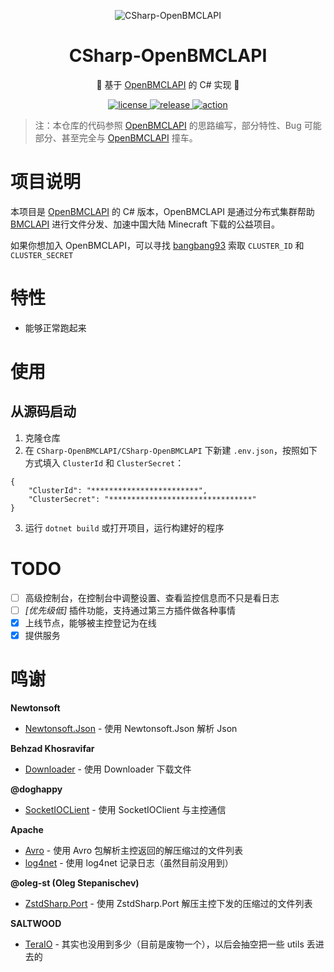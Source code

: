 ﻿<center>

![CSharp-OpenBMCLAPI](https://github.com/SALTWOOD/CSharp-OpenBMCLAPI/assets/105980161/20b4b593-4ab9-445b-8a4b-6e329aa041c2)

# CSharp-OpenBMCLAPI
🎉 基于 [OpenBMCLAPI](https://github.com/bangbang93/openbmclapi) 的 C# 实现 🎉

</center>

<p align="center">
  <a href="https://raw.githubusercontent.com/Mrs4s/go-cqhttp/master/LICENSE">
    <img src="https://img.shields.io/github/license/SALTWOOD/CSharp-OpenBMCLAPI" alt="license">
  </a>
  <a href="https://github.com/Mrs4s/go-cqhttp/releases">
    <img src="https://img.shields.io/github/v/release/SALTWOOD/CSharp-OpenBMCLAPI?color=blueviolet&include_prereleases" alt="release">
  </a>
  <a href="https://github.com/SALTWOOD/CSharp-OpenBMCLAPI/actions">
    <img src="https://github.com/SALTWOOD/CSharp-OpenBMCLAPI/workflows/.NET/badge.svg" alt="action">
  </a>
</p>

> 注：本仓库的代码参照 [OpenBMCLAPI](https://github.com/bangbang93/openbmclapi) 的思路编写，部分特性、Bug 可能部分、甚至完全与 [OpenBMCLAPI](https://github.com/bangbang93/openbmclapi) 撞车。

# 项目说明

本项目是 [OpenBMCLAPI](https://github.com/bangbang93/openbmclapi) 的 C# 版本，OpenBMCLAPI 是通过分布式集群帮助 [BMCLAPI](https://bmclapidoc.bangbang93.com/) 进行文件分发、加速中国大陆 Minecraft 下载的公益项目。

如果你想加入 OpenBMCLAPI，可以寻找 [bangbang93](https://github.com/bangbang93) 索取 `CLUSTER_ID` 和 `CLUSTER_SECRET`

# 特性

- 能够正常跑起来

# 使用

## 从源码启动

1. 克隆仓库
2. 在 `CSharp-OpenBMCLAPI/CSharp-OpenBMCLAPI` 下新建 `.env.json`，按照如下方式填入 `ClusterId` 和 `ClusterSecret`：
```
{
	"ClusterId": "************************",
	"ClusterSecret": "********************************"
}
```
3. 运行 `dotnet build` 或打开项目，运行构建好的程序

# TODO

- [ ] 高级控制台，在控制台中调整设置、查看监控信息而不只是看日志
- [ ] *[优先级低]* 插件功能，支持通过第三方插件做各种事情
- [x] 上线节点，能够被主控登记为在线
- [x] 提供服务

# 鸣谢

**Newtonsoft**
- [Newtonsoft.Json](https://www.newtonsoft.com/json) - 使用 Newtonsoft.Json 解析 Json

**Behzad Khosravifar**
- [Downloader](https://github.com/bezzad/Downloader) - 使用 Downloader 下载文件

**@doghappy**
- [SocketIOCLient](https://github.com/doghappy/socket.io-client-csharp) - 使用 SocketIOClient 与主控通信

**Apache**
- [Avro](https://avro.apache.org/) - 使用 Avro 包解析主控返回的解压缩过的文件列表
- [log4net](https://logging.apache.org/log4net/) - 使用 log4net 记录日志（虽然目前没用到）

**@oleg-st (Oleg Stepanischev)**
- [ZstdSharp.Port](https://github.com/oleg-st/ZstdSharp) - 使用 ZstdSharp.Port 解压主控下发的压缩过的文件列表

**SALTWOOD**
- [TeraIO](https://github.com/SALTWOOD/TeraIO) - 其实也没用到多少（目前是废物一个），以后会抽空把一些 utils 丢进去的